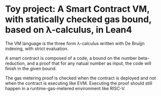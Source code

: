 # Toy project: A Smart Contract VM, with statically checked gas bound, based on λ-calculus, in Lean4

The VM language is the three form λ-calculus written with De Bruijjn indexing, with strict evaluation.

A smart contract is composed of a code, a bound on the number beta-reduction, and a proof that for any natual number as input, the code will finish in the given bound.

The gas metering proof is checked when the contract is deployed and not when the contract is executing like EVM. Executing the proof should still happen in a runtime-gas-metered environment like RISC-V.
